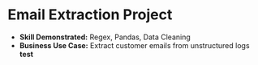# Email Extraction Project  
- **Skill Demonstrated:** Regex, Pandas, Data Cleaning  
- **Business Use Case:** Extract customer emails from unstructured logs
**test**
